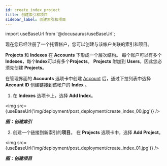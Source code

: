 ```yaml
---
id: create_index_project
title: 创建索引和项目
sidebar_label: 创建索引和项目
---
```


import useBaseUrl from '@docusaurus/useBaseUrl';

现在您已经注册了一个托管帐户，您可以创建与该帐户关联的索引和项目。

**Projects** 和 **Indexes** 在 **Accounts** 下形成一个层次结构。 每个账户可以有多个**Indexes**，每个**Index**可以有多个**Projects**。 **Projects** 附加到 **Users**，因此您必须先创建 **Projects**。

在管理界面的 **Accounts** 选项卡中创建 [Account](/deployment/post_deployment/link_aws_account) 后，通过下拉列表中选择 **Account ID** 创建链接到该帐户的 **Index** 。

1. 在 **Indexes** 选项卡上，选择 **Add Index**。

<img src={useBaseUrl('img/deployment/post_deployment/create_index_00.jpg')} />

_**图：创建索引**_

2. 创建一个链接到新索引的**项目**。 在 **Projects** 选项卡中，选择 **Add Project**。

<img src={useBaseUrl('img/deployment/post_deployment/create_index_01.jpg')} />

_**图：创建项目**_

